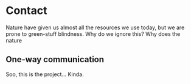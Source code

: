 # Contact
Nature have given us almost all the resources we use today, but we are prone to green-stuff blindness.
Why do we ignore this? Why does the nature 

## One-way communication
Soo, this is the project... Kinda.
